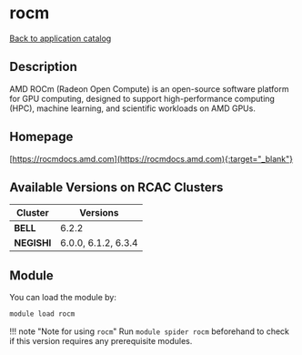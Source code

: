 # rocm

[Back to application catalog](../app_catalog.md)

## Description

AMD ROCm (Radeon Open Compute) is an open-source software platform for GPU computing, designed to support high-performance computing (HPC), machine learning, and scientific workloads on AMD GPUs.

## Homepage

[https://rocmdocs.amd.com](https://rocmdocs.amd.com){:target="_blank"}

## Available Versions on RCAC Clusters

|Cluster|Versions|
|---|---|
**BELL**|6.2.2
**NEGISHI**|6.0.0, 6.1.2, 6.3.4

## Module

You can load the module by:

```bash
module load rocm
```

!!! note "Note for using `rocm`"
    Run `module spider rocm` beforehand to check if this version requires any prerequisite modules.
